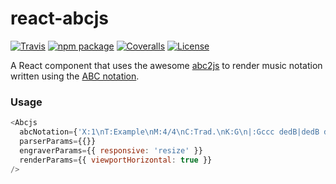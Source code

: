 # react-abcjs

[![Travis][build-badge]][build]
[![npm package][npm-badge]][npm]
[![Coveralls][coveralls-badge]][coveralls]
[![License][license-badge]][license]

A React component that uses the awesome [abc2js](https://github.com/paulrosen/abcjs) to render music notation written using the [ABC notation](http://abcnotation.com).

### Usage

```js
<Abcjs
  abcNotation={'X:1\nT:Example\nM:4/4\nC:Trad.\nK:G\n|:Gccc dedB|dedB dedB|c2ec B2dB|c2A2 A2BA|'}
  parserParams={{}}
  engraverParams={{ responsive: 'resize' }}
  renderParams={{ viewportHorizontal: true }}
/>
```

[build-badge]: https://img.shields.io/travis/rigobauer/react-abcjs/master.svg?style=flat-square
[build]: https://travis-ci.org/rigobauer/react-abcjs

[npm-badge]: https://img.shields.io/npm/v/react-abcjs.svg?style=flat-square
[npm]: https://www.npmjs.org/package/react-abcjs

[coveralls-badge]: https://img.shields.io/coveralls/rigobauer/react-abcjs/master.svg?style=flat-square
[coveralls]: https://coveralls.io/github/rigobauer/react-abcjs

[license-badge]: https://img.shields.io/npm/l/react-abcjs.svg?style=flat-square
[license]: https://opensource.org/licenses/MIT